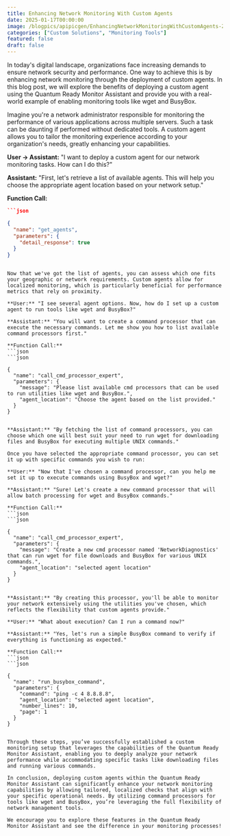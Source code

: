 ```yaml
---
title: Enhancing Network Monitoring With Custom Agents
date: 2025-01-17T00:00:00
image: /blogpics/apipicgen/EnhancingNetworkMonitoringWithCustomAgents-ZAH9GWJUK6.jpg
categories: ["Custom Solutions", "Monitoring Tools"]
featured: false
draft: false
---
```

In today's digital landscape, organizations face increasing demands to ensure network security and performance. One way to achieve this is by enhancing network monitoring through the deployment of custom agents. In this blog post, we will explore the benefits of deploying a custom agent using the Quantum Ready Monitor Assistant and provide you with a real-world example of enabling monitoring tools like wget and BusyBox.

Imagine you're a network administrator responsible for monitoring the performance of various applications across multiple servers. Such a task can be daunting if performed without dedicated tools. A custom agent allows you to tailor the monitoring experience according to your organization's needs, greatly enhancing your capabilities.

**User → Assistant:** "I want to deploy a custom agent for our network monitoring tasks. How can I do this?"

**Assistant:** "First, let's retrieve a list of available agents. This will help you choose the appropriate agent location based on your network setup."

**Function Call:**
```json
```json

{
  "name": "get_agents",
  "parameters": {
    "detail_response": true
  }
}
```
```

Now that we've got the list of agents, you can assess which one fits your geographic or network requirements. Custom agents allow for localized monitoring, which is particularly beneficial for performance metrics that rely on proximity.

**User:** "I see several agent options. Now, how do I set up a custom agent to run tools like wget and BusyBox?"

**Assistant:** "You will want to create a command processor that can execute the necessary commands. Let me show you how to list available command processors first."

**Function Call:**
```json
```json

{
  "name": "call_cmd_processor_expert",
  "parameters": {
    "message": "Please list available cmd processors that can be used to run utilities like wget and BusyBox.",
    "agent_location": "Choose the agent based on the list provided."
  }
}
```
```

**Assistant:** "By fetching the list of command processors, you can choose which one will best suit your need to run wget for downloading files and BusyBox for executing multiple UNIX commands."

Once you have selected the appropriate command processor, you can set it up with specific commands you wish to run:

**User:** "Now that I've chosen a command processor, can you help me set it up to execute commands using BusyBox and wget?"

**Assistant:** "Sure! Let's create a new command processor that will allow batch processing for wget and BusyBox commands."

**Function Call:**
```json
```json

{
  "name": "call_cmd_processor_expert",
  "parameters": {
    "message": "Create a new cmd processor named 'NetworkDiagnostics' that can run wget for file downloads and BusyBox for various UNIX commands.",
    "agent_location": "selected agent location"
  }
}
```
```

**Assistant:** "By creating this processor, you'll be able to monitor your network extensively using the utilities you've chosen, which reflects the flexibility that custom agents provide."

**User:** "What about execution? Can I run a command now?"

**Assistant:** "Yes, let's run a simple BusyBox command to verify if everything is functioning as expected."

**Function Call:**
```json
```json

{
  "name": "run_busybox_command",
  "parameters": {
    "command": "ping -c 4 8.8.8.8",
    "agent_location": "selected agent location",
    "number_lines": 10,
    "page": 1
  }
}
```
```

Through these steps, you’ve successfully established a custom monitoring setup that leverages the capabilities of the Quantum Ready Monitor Assistant, enabling you to deeply analyze your network performance while accommodating specific tasks like downloading files and running various commands.

In conclusion, deploying custom agents within the Quantum Ready Monitor Assistant can significantly enhance your network monitoring capabilities by allowing tailored, localized checks that align with your specific operational needs. By utilizing command processors for tools like wget and BusyBox, you’re leveraging the full flexibility of network management tools.

We encourage you to explore these features in the Quantum Ready Monitor Assistant and see the difference in your monitoring processes!